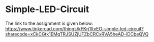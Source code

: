 # Simple-LED-Circuit
The link to the assignment is given below: <br/>
https://www.tinkercad.com/things/kFKrj1ltvEO-simple-led-circuit?sharecode=xCkCGtk1EMqTRJSUZjUFZbCRCxRVA5heAD-lDCbeQVQ

